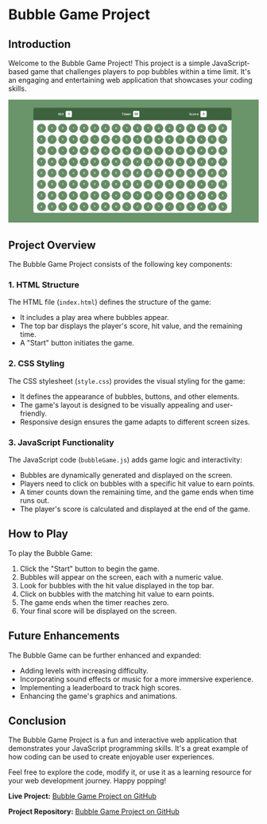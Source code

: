 # Bubble Game Project

## Introduction
Welcome to the Bubble Game Project! This project is a simple JavaScript-based game that challenges players to pop bubbles within a time limit. It's an engaging and entertaining web application that showcases your coding skills.

![Bubble Game Screenshot](bubble-game-screenshot.png)

## Project Overview
The Bubble Game Project consists of the following key components:

### 1. HTML Structure
The HTML file (`index.html`) defines the structure of the game:
- It includes a play area where bubbles appear.
- The top bar displays the player's score, hit value, and the remaining time.
- A "Start" button initiates the game.

### 2. CSS Styling
The CSS stylesheet (`style.css`) provides the visual styling for the game:
- It defines the appearance of bubbles, buttons, and other elements.
- The game's layout is designed to be visually appealing and user-friendly.
- Responsive design ensures the game adapts to different screen sizes.

### 3. JavaScript Functionality
The JavaScript code (`bubbleGame.js`) adds game logic and interactivity:
- Bubbles are dynamically generated and displayed on the screen.
- Players need to click on bubbles with a specific hit value to earn points.
- A timer counts down the remaining time, and the game ends when time runs out.
- The player's score is calculated and displayed at the end of the game.

## How to Play
To play the Bubble Game:
1. Click the "Start" button to begin the game.
2. Bubbles will appear on the screen, each with a numeric value.
3. Look for bubbles with the hit value displayed in the top bar.
4. Click on bubbles with the matching hit value to earn points.
5. The game ends when the timer reaches zero.
6. Your final score will be displayed on the screen.

## Future Enhancements
The Bubble Game can be further enhanced and expanded:
- Adding levels with increasing difficulty.
- Incorporating sound effects or music for a more immersive experience.
- Implementing a leaderboard to track high scores.
- Enhancing the game's graphics and animations.

## Conclusion
The Bubble Game Project is a fun and interactive web application that demonstrates your JavaScript programming skills. It's a great example of how coding can be used to create enjoyable user experiences.

Feel free to explore the code, modify it, or use it as a learning resource for your web development journey. Happy popping!

**Live Project:** [Bubble Game Project on GitHub](https://krunal-gamit.github.io/bubbleGame-medium/)

**Project Repository:** [Bubble Game Project on GitHub](https://github.com/krunal-gamit/bubbleGame-medium/)

